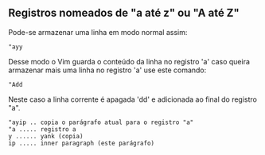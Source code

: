 Registros nomeados de "a até z" ou "A até Z"
--------------------------------------------

Pode-se armazenar uma linha em modo normal assim:
```
"ayy
```
Desse modo o Vim guarda o conteúdo da linha no registro 'a'
caso queira armazenar mais uma linha no registro 'a' use
este comando:
```
"Add
```
Neste caso a linha corrente é apagada 'dd' e adicionada ao
final do registro "a".
```
"ayip .. copia o parágrafo atual para o registro "a"
"a ..... registro a
y ...... yank (copia)
ip ..... inner paragraph (este parágrafo)
```
